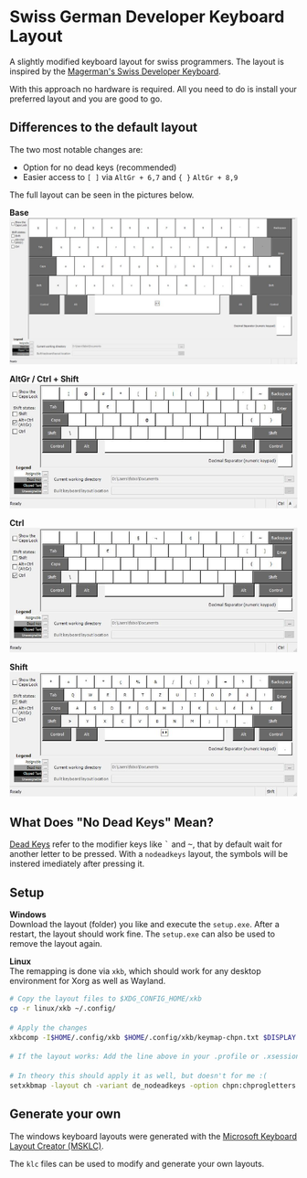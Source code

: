 # Swiss German Developer Keyboard Layout

A slightly modified keyboard layout for swiss programmers. The layout is
inspired by the [Magerman's Swiss Developer Keyboard](https://www.magerman.com/en/Keyboard.html).

With this approach no hardware is required. All you need to do is install your 
preferred layout and you are good to go.

## Differences to the default layout

The two most notable changes are:

- Option for no dead keys (recommended)
- Easier access to `[ ]` via `AltGr + 6,7` and `{ }` `AltGr + 8,9`

The full layout can be seen in the pictures below.

**Base**  
![base](./images/base.jpg)

**AltGr / Ctrl + Shift**  
![altGr](./images/altGr.jpg)

**Ctrl**  
![ctrl](./images/ctrl.jpg)

**Shift**  
![shift](./images/shift.jpg)

## What Does "No Dead Keys" Mean?

[Dead Keys](https://www.wikiwand.com/en/Dead_key) refer to the modifier keys like <kbd>\`</kbd>
and  <kbd>~</kbd>, that by default wait for another letter to be pressed. With a `nodeadkeys`
layout, the symbols will be instered imediately after pressing it.

## Setup

**Windows**  
Download the layout (folder) you like and execute the `setup.exe`. After a restart,
the layout should work fine. The `setup.exe` can also be used to remove the
layout again.

**Linux**  
The remapping is done via `xkb`, which should work for any desktop environment
for Xorg as well as Wayland.

``` sh
# Copy the layout files to $XDG_CONFIG_HOME/xkb
cp -r linux/xkb ~/.config/

# Apply the changes
xkbcomp -I$HOME/.config/xkb $HOME/.config/xkb/keymap-chpn.txt $DISPLAY

# If the layout works: Add the line above in your .profile or .xsessionrc

# In theory this should apply it as well, but doesn't for me :(
setxkbmap -layout ch -variant de_nodeadkeys -option chpn:chprogletters
```

## Generate your own

The windows keyboard layouts were generated with the
[Microsoft Keyboard Layout Creator (MSKLC)](https://www.microsoft.com/en-us/download/details.aspx?id=102134).

The `klc` files can be used to modify and generate your own layouts.
